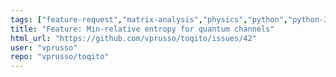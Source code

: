 ```yaml
---
tags: ["feature-request","matrix-analysis","physics","python","python-3","quantum","quantum-computing","quantum-information","unitaryhack"]
title: "Feature: Min-relative entropy for quantum channels"
html_url: "https://github.com/vprusso/toqito/issues/42"
user: "vprusso"
repo: "vprusso/toqito"
---
```


